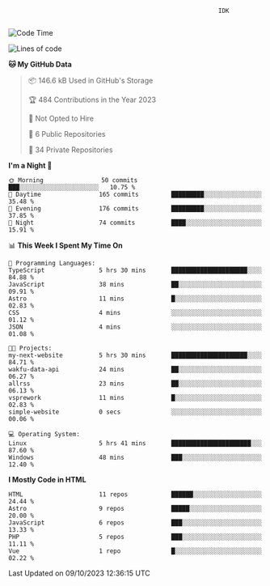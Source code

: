 ```text
                                                          IDK
                                       
```

<!--START_SECTION:waka-->
![Code Time](http://img.shields.io/badge/Code%20Time-65%20hrs%2038%20mins-blue)

![Lines of code](https://img.shields.io/badge/From%20Hello%20World%20I%27ve%20Written-106.3%20thousand%20lines%20of%20code-blue)

**🐱 My GitHub Data** 

> 📦 146.6 kB Used in GitHub's Storage 
 > 
> 🏆 484 Contributions in the Year 2023
 > 
> 🚫 Not Opted to Hire
 > 
> 📜 6 Public Repositories 
 > 
> 🔑 34 Private Repositories 
 > 
**I'm a Night 🦉** 

```text
🌞 Morning                50 commits          ███░░░░░░░░░░░░░░░░░░░░░░   10.75 % 
🌆 Daytime                165 commits         █████████░░░░░░░░░░░░░░░░   35.48 % 
🌃 Evening                176 commits         █████████░░░░░░░░░░░░░░░░   37.85 % 
🌙 Night                  74 commits          ████░░░░░░░░░░░░░░░░░░░░░   15.91 % 
```


📊 **This Week I Spent My Time On** 

```text
💬 Programming Languages: 
TypeScript               5 hrs 30 mins       █████████████████████░░░░   84.88 % 
JavaScript               38 mins             ██░░░░░░░░░░░░░░░░░░░░░░░   09.91 % 
Astro                    11 mins             █░░░░░░░░░░░░░░░░░░░░░░░░   02.83 % 
CSS                      4 mins              ░░░░░░░░░░░░░░░░░░░░░░░░░   01.12 % 
JSON                     4 mins              ░░░░░░░░░░░░░░░░░░░░░░░░░   01.08 % 

🐱‍💻 Projects: 
my-next-website          5 hrs 30 mins       █████████████████████░░░░   84.71 % 
wakfu-data-api           24 mins             ██░░░░░░░░░░░░░░░░░░░░░░░   06.27 % 
allrss                   23 mins             ██░░░░░░░░░░░░░░░░░░░░░░░   06.13 % 
vsprework                11 mins             █░░░░░░░░░░░░░░░░░░░░░░░░   02.83 % 
simple-website           0 secs              ░░░░░░░░░░░░░░░░░░░░░░░░░   00.06 % 

💻 Operating System: 
Linux                    5 hrs 41 mins       ██████████████████████░░░   87.60 % 
Windows                  48 mins             ███░░░░░░░░░░░░░░░░░░░░░░   12.40 % 
```

**I Mostly Code in HTML** 

```text
HTML                     11 repos            ██████░░░░░░░░░░░░░░░░░░░   24.44 % 
Astro                    9 repos             █████░░░░░░░░░░░░░░░░░░░░   20.00 % 
JavaScript               6 repos             ███░░░░░░░░░░░░░░░░░░░░░░   13.33 % 
PHP                      5 repos             ███░░░░░░░░░░░░░░░░░░░░░░   11.11 % 
Vue                      1 repo              █░░░░░░░░░░░░░░░░░░░░░░░░   02.22 % 
```




 Last Updated on 09/10/2023 12:36:15 UTC
<!--END_SECTION:waka-->
